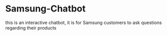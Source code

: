 # Samsung-Chatbot
this is an interactive chatbot, it is for Samsung customers to ask questions regarding their products 
